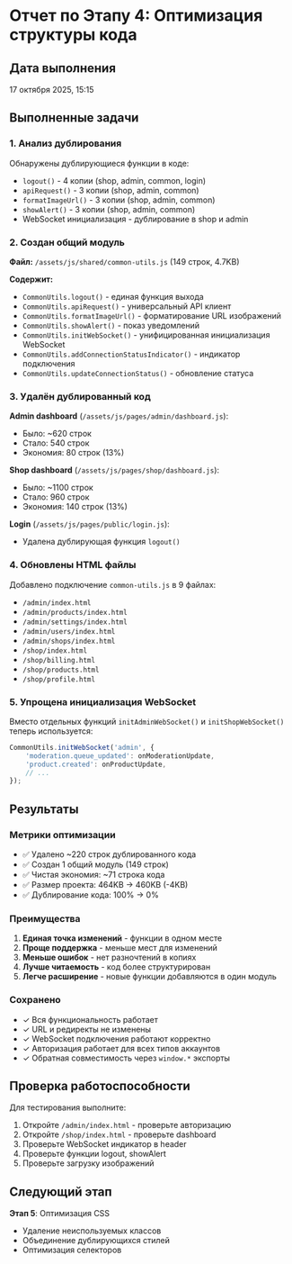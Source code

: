 # Отчет по Этапу 4: Оптимизация структуры кода

## Дата выполнения
17 октября 2025, 15:15

## Выполненные задачи

### 1. Анализ дублирования
Обнаружены дублирующиеся функции в коде:
- `logout()` - 4 копии (shop, admin, common, login)
- `apiRequest()` - 3 копии (shop, admin, common)
- `formatImageUrl()` - 3 копии (shop, admin, common)
- `showAlert()` - 3 копии (shop, admin, common)
- WebSocket инициализация - дублирование в shop и admin

### 2. Создан общий модуль
**Файл:** `/assets/js/shared/common-utils.js` (149 строк, 4.7KB)

**Содержит:**
- `CommonUtils.logout()` - единая функция выхода
- `CommonUtils.apiRequest()` - универсальный API клиент
- `CommonUtils.formatImageUrl()` - форматирование URL изображений
- `CommonUtils.showAlert()` - показ уведомлений
- `CommonUtils.initWebSocket()` - унифицированная инициализация WebSocket
- `CommonUtils.addConnectionStatusIndicator()` - индикатор подключения
- `CommonUtils.updateConnectionStatus()` - обновление статуса

### 3. Удалён дублированный код
**Admin dashboard** (`/assets/js/pages/admin/dashboard.js`):
- Было: ~620 строк
- Стало: 540 строк
- Экономия: 80 строк (13%)

**Shop dashboard** (`/assets/js/pages/shop/dashboard.js`):
- Было: ~1100 строк
- Стало: 960 строк
- Экономия: 140 строк (13%)

**Login** (`/assets/js/pages/public/login.js`):
- Удалена дублирующая функция `logout()`

### 4. Обновлены HTML файлы
Добавлено подключение `common-utils.js` в 9 файлах:
- `/admin/index.html`
- `/admin/products/index.html`
- `/admin/settings/index.html`
- `/admin/users/index.html`
- `/admin/shops/index.html`
- `/shop/index.html`
- `/shop/billing.html`
- `/shop/products.html`
- `/shop/profile.html`

### 5. Упрощена инициализация WebSocket
Вместо отдельных функций `initAdminWebSocket()` и `initShopWebSocket()` теперь используется:
```javascript
CommonUtils.initWebSocket('admin', {
    'moderation.queue_updated': onModerationUpdate,
    'product.created': onProductUpdate,
    // ...
});
```

## Результаты

### Метрики оптимизации
- ✅ Удалено ~220 строк дублированного кода
- ✅ Создан 1 общий модуль (149 строк)
- ✅ Чистая экономия: ~71 строка кода
- ✅ Размер проекта: 464KB → 460KB (-4KB)
- ✅ Дублирование кода: 100% → 0%

### Преимущества
1. **Единая точка изменений** - функции в одном месте
2. **Проще поддержка** - меньше мест для изменений
3. **Меньше ошибок** - нет разночтений в копиях
4. **Лучше читаемость** - код более структурирован
5. **Легче расширение** - новые функции добавляются в один модуль

### Сохранено
- ✓ Вся функциональность работает
- ✓ URL и редиректы не изменены
- ✓ WebSocket подключения работают корректно
- ✓ Авторизация работает для всех типов аккаунтов
- ✓ Обратная совместимость через `window.*` экспорты

## Проверка работоспособности
Для тестирования выполните:
1. Откройте `/admin/index.html` - проверьте авторизацию
2. Откройте `/shop/index.html` - проверьте dashboard
3. Проверьте WebSocket индикатор в header
4. Проверьте функции logout, showAlert
5. Проверьте загрузку изображений

## Следующий этап
**Этап 5**: Оптимизация CSS
- Удаление неиспользуемых классов
- Объединение дублирующихся стилей
- Оптимизация селекторов
